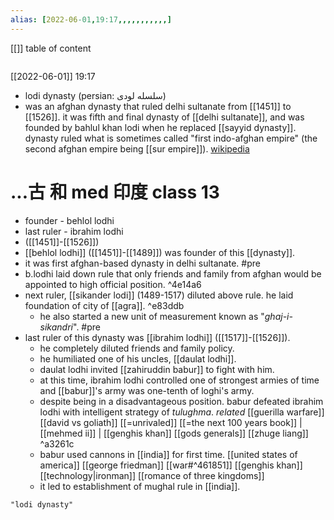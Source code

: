 ```yaml
---
alias: [2022-06-01,19:17,,,,,,,,,,,]
---
```

[[]]
table of content
```toc
```

[[2022-06-01]] 19:17
- lodi dynasty (persian: سلسله لودی)
- was an afghan dynasty that ruled delhi sultanate from [[1451]] to [[1526]]. it was fifth and final dynasty of [[delhi sultanate]], and was founded by bahlul khan lodi when he replaced [[sayyid dynasty]]. dynasty ruled what is sometimes called "first indo-afghan empire" (the second afghan empire being [[sur empire]]).
[wikipedia](https://en.wikipedia.org/wiki/lodi%20dynasty)
# ...古 和 med 印度 class 13
- founder - behlol lodhi
- last ruler - ibrahim lodhi
- ([[1451]]-[[1526]])
- [[behlol lodhi]] ([[1451]]-[[1489]]) was founder of this [[dynasty]].
- it was first afghan-based dynasty in delhi sultanate. #pre 
- b.lodhi laid down rule that only friends and family from afghan would be appointed to high official position. ^4e14a6
- next ruler, [[sikander lodi]] (1489-1517) diluted above rule. he laid foundation of city of [[agra]]. ^e83ddb
	- he also started a new unit of measurement known as "_ghaj-i-sikandri_". #pre 
- last ruler of this dynasty was [[ibrahim lodhi]] ([[1517]]-[[1526]]).
	- he completely diluted friends and family policy.
	- he humiliated one of his uncles, [[daulat lodhi]].
	- daulat lodhi invited [[zahiruddin babur]] to fight with him.
	- at this time, ibrahim lodhi controlled one of strongest armies of time and [[babur]]'s army was one-tenth of loghi's army.
	- despite being in a disadvantageous position. babur defeated ibrahim lodhi with intelligent strategy of _tulughma_. _related_ [[guerilla warfare]] [[david vs goliath]] [[=unrivaled]] [[=the next 100 years book]] | [[mehmed ii]] | [[genghis khan]] [[gods generals]] [[zhuge liang]]  ^a3261c
	- babur used cannons in [[india]] for first time. [[united states of america]] [[george friedman]] [[war#^461851]] [[genghis khan]] [[technology|ironman]] [[romance of three kingdoms]]
	- it led to establishment of mughal rule in [[india]].
```query
"lodi dynasty"
```